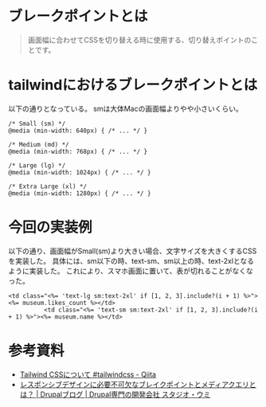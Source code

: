 # ブレークポイントとは
> 画面幅に合わせてCSSを切り替える時に使用する、切り替えポイントのことです。

# tailwindにおけるブレークポイントとは
以下の通りとなっている。
smは大体Macの画面幅よりやや小さいくらい。

```
/* Small (sm) */
@media (min-width: 640px) { /* ... */ }

/* Medium (md) */
@media (min-width: 768px) { /* ... */ }

/* Large (lg) */
@media (min-width: 1024px) { /* ... */ }

/* Extra Large (xl) */
@media (min-width: 1280px) { /* ... */ }
```

# 今回の実装例
以下の通り、画面幅がSmall(sm)より大きい場合、文字サイズを大きくするCSSを実装した。
具体には、sm以下の時、text-sm、sm以上の時、text-2xlとなるように実装した。
これにより、スマホ画面に置いて、表が切れることがなくなった。

```
<td class="<%= 'text-lg sm:text-2xl' if [1, 2, 3].include?(i + 1) %>"><%= museum.likes_count %></td>
          <td class="<%= 'text-sm sm:text-2xl' if [1, 2, 3].include?(i + 1) %>"><%= museum.name %></td>
```

# 参考資料
- [Tailwind CSSについて #tailwindcss - Qiita](https://qiita.com/y-suzu/items/496be157add1eee07274)
- [レスポンシブデザインに必要不可欠なブレイクポイントとメディアクエリとは？ | Drupalブログ | Drupal専門の開発会社 スタジオ・ウミ](https://www.studio-umi.jp/blog/610)


